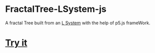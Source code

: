 # FractalTree-LSystem-js

A fractal Tree built from an [L System](https://en.wikipedia.org/wiki/L-system) with the help of p5.js frameWork.

# [Try it](https://magocarlos99.github.io/FractalTree-LSystem-js/)
